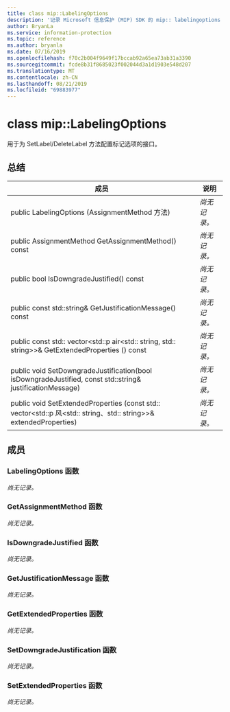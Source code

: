 ```yaml
---
title: class mip::LabelingOptions
description: '记录 Microsoft 信息保护 (MIP) SDK 的 mip:: labelingoptions 类。'
author: BryanLa
ms.service: information-protection
ms.topic: reference
ms.author: bryanla
ms.date: 07/16/2019
ms.openlocfilehash: f70c2b004f9649f17bccab92a65ea73ab31a3390
ms.sourcegitcommit: fcde8b31f8685023f002044d3a1d1903e548d207
ms.translationtype: MT
ms.contentlocale: zh-CN
ms.lasthandoff: 08/21/2019
ms.locfileid: "69883977"
---
```

# <a name="class-miplabelingoptions"></a>class mip::LabelingOptions 
用于为 SetLabel/DeleteLabel 方法配置标记选项的接口。
  
## <a name="summary"></a>总结
 成员                        | 说明                                
--------------------------------|---------------------------------------------
public LabelingOptions (AssignmentMethod 方法)  | _尚无记录。_
public AssignmentMethod GetAssignmentMethod() const  | _尚无记录。_
public bool IsDowngradeJustified() const  | _尚无记录。_
public const std::string& GetJustificationMessage() const  | _尚无记录。_
public const std:: vector\<std::p air\<std:: string, std:: string\>\>& GetExtendedProperties () const  | _尚无记录。_
public void SetDowngradeJustification(bool isDowngradeJustified, const std::string& justificationMessage)  | _尚无记录。_
public void SetExtendedProperties (const std:: vector\<std::p 风\<std:: string、std:: string\>\>& extendedProperties)  | _尚无记录。_
  
## <a name="members"></a>成员
  
### <a name="labelingoptions-function"></a>LabelingOptions 函数
_尚无记录。_

  
### <a name="getassignmentmethod-function"></a>GetAssignmentMethod 函数
_尚无记录。_

  
### <a name="isdowngradejustified-function"></a>IsDowngradeJustified 函数
_尚无记录。_

  
### <a name="getjustificationmessage-function"></a>GetJustificationMessage 函数
_尚无记录。_

  
### <a name="getextendedproperties-function"></a>GetExtendedProperties 函数
_尚无记录。_

  
### <a name="setdowngradejustification-function"></a>SetDowngradeJustification 函数
_尚无记录。_

  
### <a name="setextendedproperties-function"></a>SetExtendedProperties 函数
_尚无记录。_
